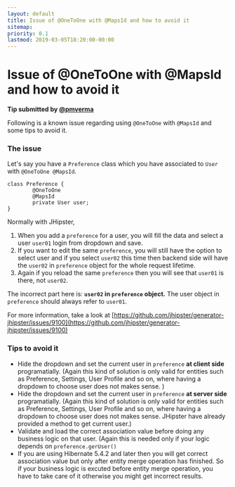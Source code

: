 ```yaml
---
layout: default
title: Issue of @OneToOne with @MapsId and how to avoid it
sitemap:
priority: 0.1
lastmod: 2019-03-05T18:20:00-00:00
---
```


# Issue of @OneToOne with @MapsId and how to avoid it

__Tip submitted by [@pmverma](https://github.com/pmverma)__

Following is a known issue regarding using `@OneToOne` with `@MapsId` and some tips to avoid it.
### The issue
Let's say you have a `Preference` class which you have associated to `User` with `@OneToOne @MapsId`.
```
class Preference {
        @OneToOne
        @MapsId
        private User user;
}
```
Normally with JHipster, 
1. When you add a `preference`  for a user, you will fill the data and select a user `user01` login from dropdown and save.
2. If you want to edit the same `preference`, you will still have the option to select user and if you select `user02` this time then backend side will have the `user02` in `preference` object for the whole request lifetime.
3.  Again if you reload the same `preference` then you will see that `user01` is there, not `user02`.

The incorrect part here is:
 **`user02` in `preference` object.** The user object in `preference` should always refer to `user01`.
 
 For more information, take a look at [https://github.com/jhipster/generator-jhipster/issues/9100](https://github.com/jhipster/generator-jhipster/issues/9100)
 
 ### Tips to avoid it
 
 * Hide the dropdown and set the current user in `preference` **at client side** programatially. (Again this kind of solution is only valid for entities such as Preference, Settings, User Profile and so on, where having a dropdown to choose user does not makes sense. )
 * Hide the dropdown and set the current user in `preference` **at server side** programatially. (Again this kind of solution is only valid for entities such as Preference, Settings, User Profile and so on, where having a dropdown to choose user does not makes sense. JHipster have already provided a method to get current user.)
 * Validate and load the correct association value before doing any business logic on that user. (Again this is needed only if your logic depends on `preference.gerUser()`
 * If you are using Hibernate 5.4.2 and later then you will get correct association value but only after entity merge operation has finished. So if your business logic is excuted before entity merge operation, you have to take care of it otherwise you might get incorrect results.
